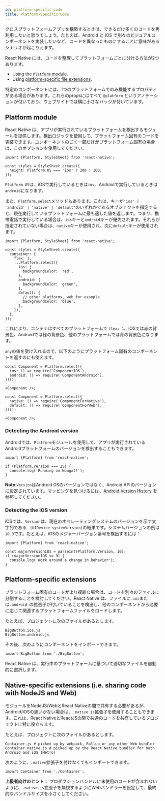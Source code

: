 ```yaml
---
id: platform-specific-code
title: Platform-Specific Code
---
```


クロスプラットフォームアプリを構築するときは、できるだけ多くのコードを再利用したいと思うでしょう。たとえば、Android と iOS で別々のビジュアルコンポーネントを実装したいなど、コードを異なったものにすることに意味があるシナリオが起こりえます。

React Native には、コードを整理してプラットフォームごとに分ける方法が2つあります。

- Using the [`Platform` module](platform-specific-code.md#platform-module).
- Using [platform-specific file extensions](platform-specific-code.md#platform-specific-extensions).

特定のコンポーネントには、1つのプラットフォームでのみ機能するプロパティがある場合があります。これらのpropsにはすべて `@platform` というアノテーションが付いており、ウェブサイトでは横に小さなバッジが付いています。

## Platform module

React Native は、アプリが実行されているプラットフォームを検出するモジュールを提供します。検出ロジックを使用して、プラットフォーム固有のコードを実装できます。コンポーネントのごく一部だけがプラットフォーム固有の場合は、このオプションを使用してください。

```tsx
import {Platform, StyleSheet} from 'react-native';

const styles = StyleSheet.create({
  height: Platform.OS === 'ios' ? 200 : 100,
});
```

`Platform.OS`は、iOSで実行しているときは`ios`、Androidで実行しているときは`android`になります。

また、`Platform.select`メソッドもあります。これは、キーが`'ios' | 'android' | 'native' | 'default'`のいずれかであるオブジェクトを指定すると、現在実行しているプラットフォームに最も適した値を返します。つまり、携帯電話で実行している場合は、`ios`キーと`android`キーが優先されます。それらが指定されていない場合は、`native`キーが使用され、次に`default`キーが使用されます。

```tsx
import {Platform, StyleSheet} from 'react-native';

const styles = StyleSheet.create({
  container: {
    flex: 1,
    ...Platform.select({
      ios: {
        backgroundColor: 'red',
      },
      android: {
        backgroundColor: 'green',
      },
      default: {
        // other platforms, web for example
        backgroundColor: 'blue',
      },
    }),
  },
});
```

これにより、コンテナはすべてのプラットフォームで `flex: 1`、iOSでは赤の背景色、Androidでは緑の背景色、他のプラットフォームでは青の背景色になります。

`any`の値を受け入れるので、以下のようにプラットフォーム固有のコンポーネントを返すのにも使えます。

```tsx
const Component = Platform.select({
  ios: () => require('ComponentIOS'),
  android: () => require('ComponentAndroid'),
})();

<Component />;
```

```tsx
const Component = Platform.select({
  native: () => require('ComponentForNative'),
  default: () => require('ComponentForWeb'),
})();

<Component />;
```

### Detecting the Android version

Androidでは、`Platform`モジュールを使用して、アプリが実行されているAndroidプラットフォームのバージョンを検出することもできます。

```tsx
import {Platform} from 'react-native';

if (Platform.Version === 25) {
  console.log('Running on Nougat!');
}
```

**Note**:`Version`はAndroid OSのバージョンではなく、Android APIのバージョンに設定されています。マッピングを見つけるには、[Android Version History](https://en.wikipedia.org/wiki/Android_version_history#Overview) を参照してください。

### Detecting the iOS version

iOSでは、`Version`は、現在のオペレーティングシステムのバージョンを示す文字列である `-[UIDevice systemVersion]`の結果です。システムバージョンの例は`10.3`です。たとえば、iOSのメジャーバージョン番号を検出するには：

```tsx
import {Platform} from 'react-native';

const majorVersionIOS = parseInt(Platform.Version, 10);
if (majorVersionIOS <= 9) {
  console.log('Work around a change in behavior');
}
```

## Platform-specific extensions

プラットフォーム固有のコードがより複雑な場合は、コードを別々のファイルに分割することを検討してください。React Native は、ファイルに`.ios`または`.android.`の拡張子が付いていることを検出し、他のコンポーネントから必要に応じて関連するプラットフォームファイルをロードします。

たとえば、プロジェクトに次のファイルがあるとします。

```shell
BigButton.ios.js
BigButton.android.js
```

その後、次のようにコンポーネントをインポートできます。

```tsx
import BigButton from './BigButton';
```

React Native は、実行中のプラットフォームに基づいて適切なファイルを自動的に選択します。

## Native-specific extensions (i.e. sharing code with NodeJS and Web)

モジュールをNodeJS/WebとReact Nativeの間で共有する必要があるが、Android/iOSの違いがない場合は、`.native.js`拡張子を使用することもできます。これは、React NativeとReactJSの間で共通のコードを共有しているプロジェクトに特に役立ちます。

たとえば、プロジェクトに次のファイルがあるとします。

```shell
Container.js # picked up by webpack, Rollup or any other Web bundler
Container.native.js # picked up by the React Native bundler for both Android and iOS (Metro)
```

次のように、`.native`拡張子を付けなくてもインポートできます。

```tsx
import Container from './Container';
```

**上級者向けのヒント：** プロダクションバンドルに未使用のコードが含まれないように、`.native.js`拡張子を無視するようにWebバンドラーを設定して、最終的なバンドルサイズを小さくしてください。
